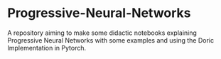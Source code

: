 # Progressive-Neural-Networks

A repository aiming to make some didactic notebooks explaining Progressive Neural Networks with some examples and using the Doric Implementation in Pytorch. 
